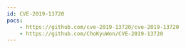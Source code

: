 ```yaml
---
id: CVE-2019-13720
pocs:
    - https://github.com/cve-2019-13720/cve-2019-13720
    - https://github.com/ChoKyuWon/CVE-2019-13720
---
```


